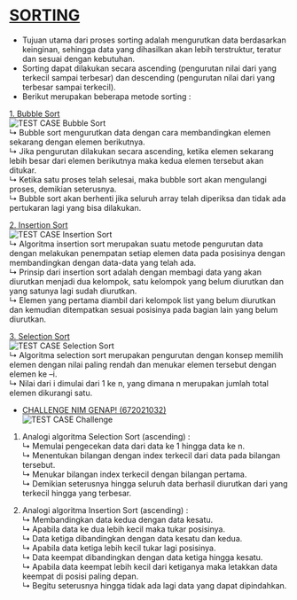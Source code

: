 # [SORTING](https://github.com/monicayoshe/Tugas-Algoritma-dan-Struktur-Data-TC122G/tree/main/Sorting)

  - Tujuan utama dari proses sorting adalah mengurutkan data berdasarkan keinginan, sehingga data yang dihasilkan akan lebih terstruktur, teratur dan sesuai dengan kebutuhan.
  - Sorting dapat dilakukan secara ascending (pengurutan nilai dari yang terkecil sampai terbesar) dan descending (pengurutan nilai dari yang terbesar sampai terkecil).
  - Berikut merupakan beberapa metode sorting :

 [1. Bubble Sort](https://github.com/monicayoshe/Tugas-Algoritma-dan-Struktur-Data-TC122G/blob/main/Sorting/Bubble%20Sort_672021032.c)
    <br> ![TEST CASE Bubble Sort](https://user-images.githubusercontent.com/99154617/155891611-97401349-34ad-4bfc-8f93-2b88a6ff7011.PNG)
    <br>↳ Bubble sort mengurutkan data dengan cara membandingkan elemen sekarang dengan elemen berikutnya.
    <br>↳ Jika pengurutan dilakukan secara ascending, ketika elemen sekarang lebih besar dari elemen berikutnya maka kedua elemen tersebut akan ditukar. 
    <br>↳ Ketika satu proses telah selesai, maka bubble sort akan mengulangi proses, demikian seterusnya.
    <br>↳ Bubble sort akan berhenti jika seluruh array telah diperiksa dan tidak ada pertukaran lagi yang bisa dilakukan.
   
 [2. Insertion Sort](https://github.com/monicayoshe/Tugas-Algoritma-dan-Struktur-Data-TC122G/blob/main/Sorting/Insertion%20Sort_672021032.c)
    <br> ![TEST CASE Insertion Sort](https://user-images.githubusercontent.com/99154617/155891658-42f3cc20-f8d5-49fb-a974-090c5032fab9.PNG)
    <br>↳ Algoritma insertion sort merupakan suatu metode pengurutan data dengan melakukan penempatan setiap elemen data pada posisinya dengan membandingkan dengan data-data yang telah ada. 
    <br>↳ Prinsip dari insertion sort adalah dengan membagi data yang akan diurutkan menjadi dua kelompok, satu kelompok yang belum diurutkan dan yang satunya lagi sudah diurutkan.
    <br>↳ Elemen yang pertama diambil dari kelompok list yang belum diurutkan dan kemudian ditempatkan sesuai posisinya pada bagian lain yang belum diurutkan.
 
 [3. Selection Sort](https://github.com/monicayoshe/Tugas-Algoritma-dan-Struktur-Data-TC122G/blob/main/Sorting/Selection%20Sort_672021032.c)
    <br> ![TEST CASE Selection Sort](https://user-images.githubusercontent.com/99154617/155891708-0e958f97-757d-4b65-8e21-2fc45873b723.PNG)
    <br>↳  Algoritma selection sort merupakan pengurutan dengan konsep memilih elemen dengan nilai paling rendah dan menukar elemen tersebut dengan elemen ke –i.
    <br>↳  Nilai dari i dimulai dari 1 ke n, yang dimana n merupakan jumlah total elemen dikurangi satu.
    
    
- [CHALLENGE NIM GENAP! (672021032)](https://github.com/monicayoshe/Tugas-Algoritma-dan-Struktur-Data-TC122G/blob/main/Sorting/Challenge_672021032.c)
<br> ![TEST CASE Challenge](https://user-images.githubusercontent.com/99154617/155891726-85fffa4d-447d-48d2-904c-59f1671bfdd0.PNG)
 1. Analogi algoritma Selection Sort (ascending) :
    <br>↳  Memulai pengecekan data dari data ke 1 hingga data ke n.
    <br>↳  Menentukan bilangan dengan index terkecil dari data pada bilangan tersebut.
    <br>↳  Menukar bilangan index terkecil dengan bilangan pertama.
    <br>↳  Demikian seterusnya hingga seluruh data berhasil diurutkan dari yang terkecil hingga yang terbesar.

 2. Analogi algoritma Insertion Sort (ascending) :
    <br>↳  Membandingkan data kedua dengan data kesatu.
    <br>↳  Apabila data ke dua lebih kecil maka tukar posisinya.
    <br>↳  Data ketiga dibandingkan dengan data kesatu dan kedua.
    <br>↳  Apabila data ketiga lebih kecil tukar lagi posisinya.
    <br>↳  Data keempat dibandingkan dengan data ketiga hingga kesatu.
    <br>↳  Apabila data keempat lebih kecil dari ketiganya maka letakkan data keempat di posisi paling depan.
    <br>↳  Begitu seterusnya hingga tidak ada lagi data yang dapat dipindahkan.
